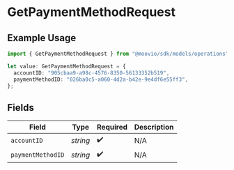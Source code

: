 # GetPaymentMethodRequest

## Example Usage

```typescript
import { GetPaymentMethodRequest } from "@moovio/sdk/models/operations";

let value: GetPaymentMethodRequest = {
  accountID: "905cbaa9-a98c-4576-8350-56133352b519",
  paymentMethodID: "026ba0c5-a060-4d2a-b42e-9e4df6e55ff3",
};
```

## Fields

| Field              | Type               | Required           | Description        |
| ------------------ | ------------------ | ------------------ | ------------------ |
| `accountID`        | *string*           | :heavy_check_mark: | N/A                |
| `paymentMethodID`  | *string*           | :heavy_check_mark: | N/A                |